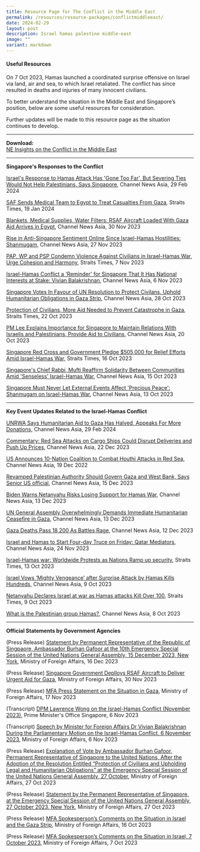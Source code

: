 ```yaml
---
title: Resource Page for The Conflict in the Middle East
permalink: /resources/resource-packages/conflictmiddleeast/
date: 2024-02-29
layout: post
description: Israel hamas palestine middle-east
image: ""
variant: markdown
---
```

#### **Useful Resources**

On 7 Oct 2023, Hamas launched a coordinated surprise offensive on Israel via land, air and sea, to which Israel retaliated. The conflict has since resulted in deaths and injuries of many innocent civilians.

To better understand the situation in the Middle East and Singapore’s position, below are some useful resources for consideration.

Further updates will be made to this resource page as the situation continues to develop.

****
**Download:**
<br> [NE Insights on the Conflict in the Middle East](/files/NE_Insights_on_the_Middle_East_Conflict_Updated.pdf)

****
**Singapore's Responses to the Conflict**

<a target="blank" href="https://www.channelnewsasia.com/world/us-urges-israel-let-muslims-worship-al-aqsa-during-ramadan-4157671">Israel's Response to Hamas Attack Has 'Gone Too Far', But Severing Ties Would Not Help Palestinians, Says Singapore</a>, Channel News Asia, 29 Feb 2024

<a target="blank" href="https://www.straitstimes.com/singapore/saf-sends-medical-team-to-egypt-to-treat-casualties-from-gaza">SAF Sends Medical Team to Egypt to Treat Casualties From Gaza</a>, Straits Times, 19 Jan 2024

<a target="blank" href="https://www.channelnewsasia.com/singapore/singapore-rsaf-urgent-aid-gaza-civilians-israel-hamas-war-3954321">Blankets, Medical Supplies, Water Filters: RSAF Aircraft Loaded With Gaza Aid Arrives in Egypt</a>, Channel News Asia, 30 Nov 2023

<a target="blank" href="https://www.channelnewsasia.com/singapore/shanmugam-anti-singapore-sentiments-online-after-oct-7-hamas-israel-3948091">Rise in Anti-Singapore Sentiment Online Since Israel-Hamas Hostilities: Shanmugam</a>, Channel News Asia, 27 Nov 2023

<a target="blank" href="https://www.straitstimes.com/singapore/politics/pap-wp-and-psp-condemn-violence-against-civilians-in-israel-hamas-war-urge-cohesion-and-harmony">PAP, WP and PSP Condemn Violence Against Civilians in Israel-Hamas War, Urge Cohesion and Harmony</a>, Straits Times, 7 Nov 2023

<a target="blank" href="https://www.channelnewsasia.com/singapore/israel-hamas-conflict-stark-reminder-singapore-national-interests-stake-vivian-balakrishnan-3899991?cid=telegram_cna_social_28112017_cna">Israel-Hamas Conflict a 'Reminder' for Singapore That It Has National Interests at Stake: Vivian Balakrishnan</a>, Channel News Asia, 6 Nov 2023

<a target="blank" href="https://www.channelnewsasia.com/singapore/singapore-vote-resolution-gaza-israel-hamas-conflict-humanitarian-civilians-united-nations-3879266">Singapore Votes In Favour of UN Resolution to Protect Civilans, Uphold Humanitarian Obligations in Gaza Strip</a>, Channel News Asia, 28 Oct 2023

<a target="blank" href="https://www.straitstimes.com/singapore/community/protection-of-civilians-more-aid-needed-to-prevent-catastrophe-in-gaza-president-tharman">Protection of Civilians, More Aid Needed to Prevent Catastrophe in Gaza</a>, Straits Times, 22 Oct 2023

<a target="blank" href="https://www.channelnewsasia.com/singapore/sensible-singapore-maintain-relations-israel-palestinians-provide-aid-civilians-conflict-pm-lee-hsien-loong-3861481">PM Lee Explains Importance for Singapore to Maintain Relations With Israelis and Palestinians, Provide Aid to Civilians</a>, Channel News Asia, 20 Oct 2023

<a target="blank" href="https://www.straitstimes.com/singapore/singapore-red-cross-pledges-205k-for-relief-efforts-amid-israel-hamas-war">Singapore Red Cross and Government Pledge $505,000 for Relief Efforts Amid Israel-Hamas War</a>, Straits Times, 16 Oct 2023

<a target="blank" href="https://www.channelnewsasia.com/singapore/chief-rabbi-mufti-singapore-solidarity-jewish-muslim-communities-israel-hamas-war-3847391">Singapore's Chief Rabbi, Mufti Reaffirm Solidarity Between Communities Amid 'Senseless' Israel-Hamas War</a>, Channel News Asia, 15 Oct 2023

<a target="blank" href="https://www.straitstimes.com/singapore/singapore-must-never-let-external-events-affect-precious-peace-shanmugam-on-israel-hamas-war">Singapore Must Never Let External Events Affect 'Precious Peace': Shanmugam on Israel-Hamas War</a>, Channel News Asia, 13 Oct 2023

****

**Key Event Updates Related to the Israel-Hamas Conflict**

<a target="blank" href="https://www.channelnewsasia.com/world/unrwa-gaza-united-nations-israel-hamas-humanitarian-aid-halved-suspended-4159371">UNRWA Says Humanitarian Aid to Gaza Has Halved, Appeaks For More Donations</a>, Channel News Asia, 29 Feb 2024

<a target="blank" href="https://www.channelnewsasia.com/commentary/red-sea-suez-canal-houthi-shipping-delay-cost-4004226">Commentary: Red Sea Attacks on Cargo Ships Could Disrupt Deliveries and Push Up Prices</a>, Channel News Asia, 22 Dec 2023

<a target="blank" href="https://www.channelnewsasia.com/world/us-plans-international-coalition-counter-red-sea-attacks-3997746">US Announces 10-Nation Coalition to Combat Houthi Attacks in Red Sea</a>, Channel News Asia, 19 Dec 2022

<a target="blank" href="https://www.channelnewsasia.com/world/us-official-palestinian-authority-control-gaza-west-bank-3990471">Revamped Palestinian Authority Should Govern Gaza and West Bank, Says Senior US official</a>, Channel News Asia, 15 Dec 2023

<a target="blank" href="https://www.channelnewsasia.com/world/biden-warns-netanyahu-risks-losing-support-israel-hamas-gaza-palestinian-war-3984606">Biden Warns Netanyahu Risks Losing Support for Hamas War</a>, Channel News Asia, 13 Dec 2023
																																																														
<a target="blank" href="https://www.channelnewsasia.com/world/un-general-assembly-gaza-humanitarian-ceasefire-israel-hamas-war-3984446">UN General Assembly Overwhelmingly Demands Immediate Humanitarian Ceasefire in Gaza</a>, Channel News Asia, 13 Dec 2023

<a target="blank" href="https://www.channelnewsasia.com/world/israel-hamas-gaza-deaths-battles-rage-3980721">Gaza Deaths Pass 18,200 As Battles Rage</a>, Channel News Asia, 12 Dec 2023

<a target="blank" href="https://www.channelnewsasia.com/world/israel-hamas-war-gaza-hostage-release-deal-negotiations-qatar-3942191">Israel and Hamas to Start Four-day Truce on Friday: Qatar Mediators</a>, Channel News Asia, 24 Nov 2023

<a target="blank" href="https://www.youtube.com/watch?v=pyo1ff69LaY">Israel-Hamas war: Worldwide Protests as Nations Ramp up security</a>, Straits Times, 13 Oct 2023

<a target="blank" href="https://www.channelnewsasia.com/world/israel-hamas-surprise-attack-gaza-strikes-3828731">Israel Vows ‘Mighty Vengeance’ after Surprise Attack by Hamas Kills Hundreds</a>, Channel News Asia, 9 Oct 2023

<a target="blank" href="https://www.straitstimes.com/world/middle-east/sirens-warning-of-incoming-rockets-sound-around-gaza-near-tel-aviv">Netanyahu Declares Israel at war as Hamas attacks Kill Over 100</a>, Straits Times, 9 Oct 2023

<a target="blank" href="https://www.channelnewsasia.com/world/what-palestinian-group-hamas-3828851">What is the Palestinian group Hamas?</a>, Channel News Asia, 8 Oct 2023

****

**Official Statements by Government Agencies**

(Press Release) <a target="blank" href="https://www.mfa.gov.sg/Newsroom/Press-Statements-Transcripts-and-Photos/2023/12/UNGA-10th-ESS-on-Gaza">Statement by Permanent Representative of the Republic of Singpaore, Ambassador Burhan Gafoor at the 10th Emergency Special Session of the United Nations General Assembly, 15 December 2023, New York</a>, Ministry of Foreign Affairs, 16 Dec 2023

(Press Release) <a target="blank" href="https://www.mfa.gov.sg/Newsroom/Press-Statements-Transcripts-and-Photos/2023/11/20231130-SG-Delivers-Aid-to-Gaza">Singapore Government Deplloys RSAF Aircraft to Deliver Urgent Aid for Gaza</a>, Ministry of Foreign Affairs, 30 Nov 2023

(Press Release) <a target="blank" href="https://www.mfa.gov.sg/Newsroom/Press-Statements-Transcripts-and-Photos/2023/11/Situation-in-Gaza_231117"> MFA Press Statement on the Situation in Gaza</a>, Ministry of Foreign Affairs, 17 Nov 2023

(Transcript) <a target="blank" href="https://www.pmo.gov.sg/Newsroom/DPM-Lawrence-Wong-on-the-Israel-Hamas-Conflict-November-2023"> DPM Lawrence Wong on the Israel-Hamas Conflict (November 2023)</a>, Prime Minister's Office Singapore, 6 Nov 2023

(Transcript) <a target="blank" href="https://www.mfa.gov.sg/Newsroom/Press-Statements-Transcripts-and-Photos/2023/11/20231106ministerspeech"> Speech by Minister for Foreign Affairs Dr Vivian Balakrishnan During the Parliamentary Motion on the Israel-Hamas Conflict, 6 November 2023</a>, Ministry of Foreign Affairs, 6 Nov 2023

(Press Release) <a target="blank" href="https://www.mfa.gov.sg/Newsroom/Press-Statements-Transcripts-and-Photos/2023/10/20231028---10th-ESS-UNGA-EOV"> Explanation of Vote by Ambassador Burhan Gafoor, Permanent Representative of Singapore to the United Nations, After the Adoption of the Resolution Entitled “Protection of Civilians and Upholding Legal and Humanitarian Obligations” at the Emergency Special Session of the United Nations General Assembly, 27 October</a>, Ministry of Foreign Affairs, 27 Oct 2023

(Press Release) <a target="blank" href="https://www.mfa.gov.sg/Newsroom/Press-Statements-Transcripts-and-Photos/2023/10/20231028---10thESSUNGAIsrael-Gaza">Statement by the Permanent Representative of Singapore, at the Emergency Special Session of the United Nations General Assembly, 27 October 2023, New York</a>, Ministry of Foreign Affairs, 27 Oct 2023

(Press Release) <a target="blank" href="https://www.mfa.gov.sg/Newsroom/Press-Statements-Transcripts-and-Photos/2023/10/20231016israelgaza">MFA Spokesperson’s Comments on the Situation in Israel and the Gaza Strip</a>, Ministry of Foreign Affairs, 16 Oct 2023

(Press Release) <a target="blank" href="https://www.mfa.gov.sg/Newsroom/Press-Statements-Transcripts-and-Photos/2023/10/MFA-Spokesperson-Comment_Situation-in-Israel_231007">MFA Spokesperson’s Comments on the Situation in Israel, 7 October 2023</a>, Ministry of Foreign Affairs, 7 Oct 2023